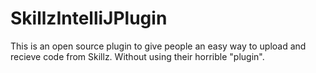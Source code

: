 # SkillzIntelliJPlugin
This is an open source plugin to give people an easy way to upload and recieve code from Skillz. Without using their horrible "plugin".
